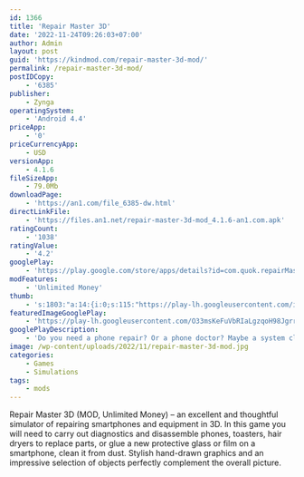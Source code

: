 ```yaml
---
id: 1366
title: 'Repair Master 3D'
date: '2022-11-24T09:26:03+07:00'
author: Admin
layout: post
guid: 'https://kindmod.com/repair-master-3d-mod/'
permalink: /repair-master-3d-mod/
postIDCopy:
    - '6385'
publisher:
    - Zynga
operatingSystem:
    - 'Android 4.4'
priceApp:
    - '0'
priceCurrencyApp:
    - USD
versionApp:
    - 4.1.6
fileSizeApp:
    - 79.0Mb
downloadPage:
    - 'https://an1.com/file_6385-dw.html'
directLinkFile:
    - 'https://files.an1.net/repair-master-3d-mod_4.1.6-an1.com.apk'
ratingCount:
    - '1038'
ratingValue:
    - '4.2'
googlePlay:
    - 'https://play.google.com/store/apps/details?id=com.quok.repairMaster3d'
modFeatures:
    - 'Unlimited Money'
thumb:
    - 's:1803:"a:14:{i:0;s:115:"https://play-lh.googleusercontent.com/ioSs2GkbkJaHcKED7ADkygRHx0i2WxLCOdxkksx9bdx-JoVHuZYlZJFOATh_-8VV7zY=w526-h296";i:1;s:116:"https://play-lh.googleusercontent.com/dnnbk9lghwe6zUqtXMg4-oqXciyNr8QkUsJbqklKIIqAb9MEeOtwGk8NozA3SIeqTGao=w526-h296";i:2;s:116:"https://play-lh.googleusercontent.com/oRTT1WITS2YkjTnECl1ubPxV8xD_AJ_oyqe0qZ11hGZHoEiJFvfurZytIUCCtGGGW4UG=w526-h296";i:3;s:115:"https://play-lh.googleusercontent.com/9_fHyol2e5LLq9l2fEJqZXkjYtFquf6x9Hc4I2qKS7tqOqmsQeXJ9Xd4FGh_VKWFiRA=w526-h296";i:4;s:114:"https://play-lh.googleusercontent.com/a6Jv_7tTMBJ9mejEf5if2T-4AxatlThNhhKwC3Hk0dwkkcK3eC1LvUnDy9bn4isgCA=w526-h296";i:5;s:116:"https://play-lh.googleusercontent.com/s8KJcdzhj-zm8q-pbE35ef7sX__-6e-yn73EY3ovuw5rV95PPZ30rhzc8aKWwajEwWQx=w526-h296";i:6;s:116:"https://play-lh.googleusercontent.com/3lZ3h7YpObBR-Hsda9V5XFmPv0qIXgiCTmzi_CE6UNUd0JiyTZ2NtQ7_u2n7Z-wqh3-u=w526-h296";i:7;s:115:"https://play-lh.googleusercontent.com/p03OrtKxSLtqFC4EPS-T0h9R8XMn2Ba3aEAsn2Stnkuh13-SgL3-5b-Q2zxuc62cM_Y=w526-h296";i:8;s:114:"https://play-lh.googleusercontent.com/rIqsB1TUd9qSybVWtX_P0cNPKpUFoPM0Zl2y36bHnvJTQQWOC7oyWmmen9Wody-6Vg=w526-h296";i:9;s:115:"https://play-lh.googleusercontent.com/saCXpc9DFLOJiXg_lDxMQoISIsFfP9AnKh_I7hBUr4_GHKLJsCEde0OcQBPccJupvG4=w526-h296";i:10;s:115:"https://play-lh.googleusercontent.com/cUgJyAt4Lh2gsJP8AfEgy9xUl9kZCC-5udUWhsetaX4qEYxjQ_v-p009vt46fwMDm5Y=w526-h296";i:11;s:115:"https://play-lh.googleusercontent.com/cKY5UVjDlhGU3rZfZi27VzFJN0XLCJZep5ZBAD31rKxZQ7oXwWe9LQ1HUeL04PWhNCk=w526-h296";i:12;s:114:"https://play-lh.googleusercontent.com/NVBzTaH8kScpSD2NiOcHigK6bByJVpEuCupL-ntBIYl5l_8bYVN7bQB_fX121Nipkg=w526-h296";i:13;s:114:"https://play-lh.googleusercontent.com/cNTQoV2NbfcMxRjBKK-kbXEB_xGrFIiG503-nH6O8vBtgVW49_MX0wa1lZJa9MleLQ=w526-h296";}";'
featuredImageGooglePlay:
    - 'https://play-lh.googleusercontent.com/O33msKeFuVbRIaLgzqoH98JgrrOsv0JjPDEP03m4cCJV3IEZ-WSKPu1bbfvT4XcisLk'
googlePlayDescription:
    - 'Do you need a phone repair? Or a phone doctor? Maybe a system cleaner? No problem!Well, unfortunately, electronics do break easily. But this is where Repair Master 3D comes in! This repairing game is simply a repair simulation to fix all sorts of gadgets! You can easily learn how to fix a car, repair a system, recharge phone and clean your electronics. Just like a mechanic!.Do you enjoy fixing videos in the internet? Or the satisfying assemble videos? Repair Master 3D game has all fixing simulations.Open up the broken electronics, switch the damaged parts for fixing, deep clean the dust, apply some thermal paste, reassemble, and voila, like brand new! You can even learn car fixing with this simulation game!.'
image: /wp-content/uploads/2022/11/repair-master-3d-mod.jpg
categories:
    - Games
    - Simulations
tags:
    - mods
---
```


Repair Master 3D (MOD, Unlimited Money) – an excellent and thoughtful simulator of repairing smartphones and equipment in 3D. In this game you will need to carry out diagnostics and disassemble phones, toasters, hair dryers to replace parts, or glue a new protective glass or film on a smartphone, clean it from dust. Stylish hand-drawn graphics and an impressive selection of objects perfectly complement the overall picture.